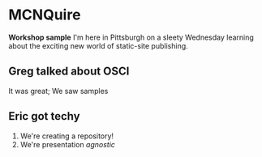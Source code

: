 # MCNQuire
**Workshop sample**
I'm here in Pittsburgh on a sleety Wednesday learning about the exciting new world of static-site publishing. 
## Greg talked about OSCI
It was great;
We saw samples
## Eric got techy
1. We're creating a repository!
2. We're presentation _agnostic_
